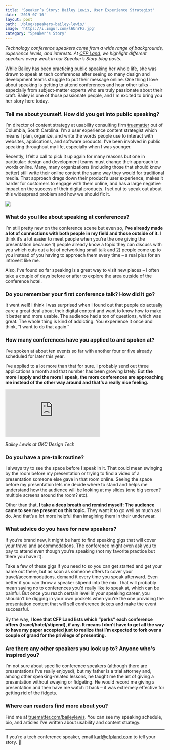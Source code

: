 ```yaml
---
title: 'Speaker’s Story: Bailey Lewis, User Experience Strategist'
date: '2019-07-10'
layout: post
path: '/blog/speakers-bailey-lewis/'
image: 'https://i.imgur.com/l6UnYFz.jpg'
category: "Speaker's Story"
---
```


_Technology conference speakers come from a wide range of backgrounds,
experience levels, and interests. At [CFP Land](https://www.cfpland.com/), we
highlight different speakers every week in our Speaker’s Story blog posts._

While Bailey has been practicing public speaking her whole life, she was drawn to speak at tech conferences after seeing so many design and development teams struggle to put their message online. One thing I love about speaking is getting to attend conferences and hear other talks - especially from subject-matter experts who are truly passionate about their craft. Bailey is one of those passionate people, and I'm excited to bring you her story here today.

<!--more-->

### Tell me about yourself. How did you get into public speaking?

I’m director of content strategy at usability consulting firm [truematter](https://truematter.com/) out of Columbia, South Carolina. I’m a user experience content strategist which means I plan, organize, and write the words people use to interact with websites, applications, and software products. I’ve been involved in public speaking throughout my life, especially when I was younger.

Recently, I felt a call to pick it up again for many reasons but one in particular: design and development teams must change their approach to words online. Many, many organizations (including those that should know better) still write their online content the same way they would for traditional media. That approach drags down their product’s user experience, makes it harder for customers to engage with them online, and has a large negative impact on the success of their digital products. I set out to speak out about this widespread problem and how we should fix it.

<img src="https://i.imgur.com/l6UnYFz.jpg" class="center" />

### What do you like about speaking at conferences?

I’m still pretty new on the conference scene but even so, **I’ve already made a lot of connections with both people in my field and those outside of it.** I think it’s a lot easier to meet people when you’re the one giving the presentation because 1) people already know a topic they can discuss with you which cuts out a lot of networking small talk and 2) people come up to you instead of you having to approach them every time – a real plus for an introvert like me.

Also, I’ve found so far speaking is a great way to visit new places – I often take a couple of days before or after to explore the area outside of the conference hotel.

### Do you remember your first conference talk? How did it go?

It went well! I think I was surprised when I found out that people do actually care a great deal about their digital content and want to know how to make it better and more usable. The audience had a ton of questions, which was great. The whole thing is kind of addicting. You experience it once and think, “I want to do that again.”

### How many conferences have you applied to and spoken at?

I’ve spoken at about ten events so far with another four or five already scheduled for later this year.

I’ve applied to a lot more than that for sure. I probably send out three applications a month and that number has been growing lately. But **the more I apply and the more I speak, the more conferences are approaching me instead of the other way around and that’s a really nice feeling.**

<div class='embed-container'><iframe src='https://www.youtube.com/embed/ATVKZdl_pEw?start=130' frameborder='0' allowfullscreen></iframe></div>

_Bailey Lewis at OKC Design Tech_

### Do you have a pre-talk routine?

I always try to see the space before I speak in it. That could mean swinging by the room before my presentation or trying to find a video of a presentation someone else gave in that room online. Seeing the space before my presentation lets me decide where to stand and helps me understand how the audience will be looking at my slides (one big screen? multiple screens around the room? etc).

Other than that, **I take a deep breath and remind myself: The audience came to see me present on this topic.** They want it to go well as much as I do. And that’s a lot more helpful than imagining them in their underwear.

### What advice do you have for new speakers?

If you’re brand new, it might be hard to find speaking gigs that will cover your travel and accommodations. The conference might even ask you to pay to attend even though you’re speaking (not my favorite practice but there you have it).

Take a few of these gigs if you need to so you can get started and get your name out there, but as soon as someone offers to cover your travel/accommodations, demand it every time you speak afterward. Even better if you can throw a speaker stipend into the mix. That will probably mean saying no to conferences you’d really like to speak at, which can be painful. But once you reach certain level in your speaking career, you shouldn’t be digging in your own pockets when you’re the one providing the presentation content that will sell conference tickets and make the event successful.

By the way, **I love that CFP Land lists which “perks” each conference offers (travel/hotel/stipend), if any. It means I don’t have to get all the way to have my paper accepted just to realize that I’m expected to fork over a couple of grand for the privilege of presenting.**

### Are there any other speakers you look up to? Anyone who's inspired you?

I’m not sure about specific conference speakers (although there are presentations I’ve really enjoyed), but my father is a trial attorney and, among other speaking-related lessons, he taught me the art of giving a presentation without swaying or fidgeting. He would record me giving a presentation and then have me watch it back – it was extremely effective for getting rid of the fidgets.

### Where can readers find more about you?

Find me at [truematter.com/baileylewis](https://truematter.com/baileylewis). You can see my speaking schedule, bio, and articles I’ve written about usability and content strategy.

---

If you’re a tech conference speaker, email [karl@cfpland.com](mailto:karl@cfpland.com) to tell your story. 💌
